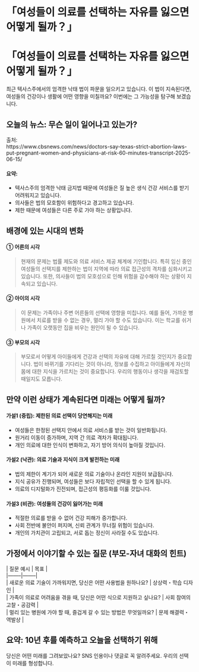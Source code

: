 # 「여성들이 의료를 선택하는 자유를 잃으면 어떻게 될까？」

<h1>「여성들이 의료를 선택하는 자유를 잃으면 어떻게 될까？」</h1>
<p>최근 텍사스주에서의 엄격한 낙태 법이 파문을 일으키고 있습니다. 이 법이 지속된다면, 여성들의 건강이나 생활에 어떤 영향을 미칠까요? 이번에는 그 가능성을 탐구해 보겠습니다.</p>
<h2>오늘의 뉴스: 무슨 일이 일어나고 있는가?</h2>
<p>출처:<br />
https://www.cbsnews.com/news/doctors-say-texas-strict-abortion-laws-put-pregnant-women-and-physicians-at-risk-60-minutes-transcript-2025-06-15/</p>
<h4>요약:</h4>
<ul>
<li>텍사스주의 엄격한 낙태 금지법 때문에 여성들은 질 높은 생식 건강 서비스를 받기 어려워지고 있습니다.</li>
<li>의사들은 법의 모호함이 위험하다고 경고하고 있습니다.</li>
<li>제한 때문에 여성들은 다른 주로 가야 하는 상황입니다.</li>
</ul>
<h2>배경에 있는 시대의 변화</h2>
<h4>① 어른의 시각</h4>
<blockquote>
<p>현재의 문제는 법률 제도와 의료 서비스 제공 체계에 기인합니다. 특히 임신 중인 여성들의 선택지를 제한하는 법이 지역에 따라 의료 접근성의 격차를 심화시키고 있습니다. 또한, 의사들이 법의 모호성으로 인해 위험을 감수해야 하는 상황이 지속되고 있습니다.</p>
</blockquote>
<h4>② 아이의 시각</h4>
<blockquote>
<p>이 문제는 가족이나 주변 어른들의 선택에 영향을 미칩니다. 예를 들어, 가까운 병원에서 치료를 받을 수 없는 경우, 멀리 가야 할 수도 있습니다. 이는 학교를 쉬거나 가족이 오랫동안 집을 비우는 원인이 될 수 있습니다.</p>
</blockquote>
<h4>③ 부모의 시각</h4>
<blockquote>
<p>부모로서 어떻게 아이들에게 건강과 선택의 자유에 대해 가르칠 것인지가 중요합니다. 법이 바뀌기를 기다리는 것이 아니라, 정보를 수집하고 아이들에게 자신의 몸에 대한 지식을 가르치는 것이 중요합니다. 우리의 행동이나 생각을 재검토할 때일지도 모릅니다.</p>
</blockquote>
<h2>만약 이런 상태가 계속된다면 미래는 어떻게 될까?</h2>
<h4>가설1 (중립): 제한된 의료 선택이 당연해지는 미래</h4>
<ul>
<li>여성들은 한정된 선택지 안에서 의료 서비스를 받는 것이 일반화됩니다.</li>
<li>원거리 이동이 증가하며, 지역 간 의료 격차가 확대됩니다.</li>
<li>개인 의료에 대한 인식이 변화하고, 자기 방어 의식이 높아질 것입니다.</li>
</ul>
<h4>가설2 (낙관): 의료 기술과 지식이 크게 발전하는 미래</h4>
<ul>
<li>법의 제한이 계기가 되어 새로운 의료 기술이나 온라인 지원이 보급됩니다.</li>
<li>지식 공유가 진행되며, 여성들은 보다 자립적인 선택을 할 수 있게 됩니다.</li>
<li>의료의 디지털화가 진전되며, 접근성의 평등화를 이룰 것입니다.</li>
</ul>
<h4>가설3 (비관): 여성들의 건강이 잃어가는 미래</h4>
<ul>
<li>적절한 의료를 받을 수 없어 건강 피해가 증가합니다.</li>
<li>사회 전반에 불안이 퍼지며, 신뢰 관계가 무너질 위험이 있습니다.</li>
<li>개인의 가치관이 고립되고, 서로 돕는 정신이 사라질 수도 있습니다.</li>
</ul>
<h2>가정에서 이야기할 수 있는 질문 (부모-자녀 대화의 힌트)</h2>
<p>| 질문 예시 | 목표 |<br />
|&#8212;&#8212;&#8211;|&#8212;&#8212;&#8211;|<br />
| 새로운 의료 기술이 가까워지면, 당신은 어떤 사용법을 원하나요? | 상상력・학습 디자인 |<br />
| 가족이 의료로 어려움을 겪을 때, 당신은 어떤 식으로 지원하고 싶나요? | 사회 참여의 고찰・공감력 |<br />
| 멀리 있는 병원에 가야 할 때, 즐겁게 갈 수 있는 방법은 무엇일까요? | 문제 해결력・역발상 |</p>
<h2>요약: 10년 후를 예측하고 오늘을 선택하기 위해</h2>
<p>당신은 어떤 미래를 그려보았나요? SNS 인용이나 댓글로 꼭 알려주세요. 우리의 선택이 미래를 형성합니다.</p>

